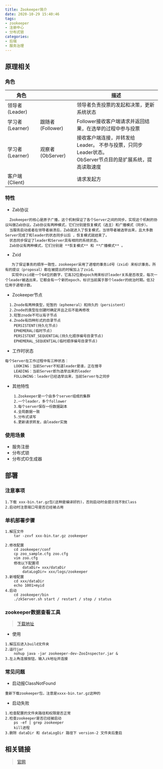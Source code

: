 ```yaml
---
title: Zookeeper简介
date: 2020-10-29 15:40:46
tags: 
- zookeeper
- 注册中心
- 分布式锁
categories: 
- 后端
- 服务治理
---
```


## 原理相关
### 角色
|角色| |描述|
|---|---|---|
|领导者(Leader) |  |领导者负责投票的发起和决策，更新系统状态|
|学习者(Learner)|跟随者(Follower)|Follower接收客户端请求并返回结果，在选举的过程中参与投票|
|学习者(Learner)|观察者(ObServer)|接收客户端连接，并转发给Leader。 不参与投票，只同步Leader状态。<br/>ObServer节点目的是扩展系统，提高读取速度|
|客户端(Client)| | 请求发起方|

### 特性
- Zab协议
```textmate
  Zookeeper的核心是原子广播，这个机制保证了各个Server之间的同步。实现这个机制的协议叫做Zab协议。Zab协议有两种模式，它们分别是恢复模式（选主）和广播模式（同步）。
  当服务启动或者在领导者崩溃后，Zab就进入了恢复模式，当领导者被选举出来，且大多数Server完成了和leader的状态同步以后 ，恢复模式就结束了。
  状态同步保证了leader和Server具有相同的系统状态。
  Zab协议有两种模式，它们分别是 **恢复模式** 和 **广播模式** 。
```

- Zxid
```textmate
   为了保证事务的顺序一致性，zookeeper采用了递增的事务id号（zxid）来标识事务。所有的提议（proposal）都在被提出的时候加上了zxid。
   实现中zxid是一个64位的数字，它高32位是epoch用来标识leader关系是否改变，每次一个leader被选出来，它都会有一个新的epoch，标识当前属于那个leader的统治时期。低32位用于递增计数。
```

- Zookeeper节点
```textmate
  1.Znode有两种类型，短暂的（ephemeral）和持久的（persistent）
  2.Znode的类型在创建时确定并且之后不能再修改
  3.短暂znode不可以有子节点
  4.Znode有四种形式的目录节点
    PERSISTENT(持久化节点)
    EPHEMERAL(临时节点)
    PERSISTENT_SEQUENTIAL(持久化顺序编号目录节点)
    EPHEMERAL_SEQUENTIAL(临时顺序编号目录节点)
```

- 工作时状态
```textmate
每个Server在工作过程中有三种状态：
    LOOKING：当前Server不知道leader是谁，正在搜寻
    LEADING：当前Server即为选举出来的leader
    FOLLOWING：leader已经选举出来，当前Server与之同步
```

- 其他特性
```textmate
    1.Zookeeper是一个由多个server组成的集群
    2.一个leader，多个follower
    3.每个server保存一份数据副本
    4.全局数据一致
    5.分布式读写
    6.更新请求转发，由leader实施
```

### 使用场景
- 服务注册
- 分布式锁
- 分布式ID生成器

## 部署
### 注意事项
```textmate
1.下载 xxx-bin.tar.gz包(这种是编译好的)，否则启动时会提示找不到Class
2.启动时注意端口号是否已经被占用
```

### 单机部署步骤
```textmate
1.解压文件
    tar -zxvf xxx-bin.tar.gz zookeeper

2.修改配置
    cd zookeeper/conf
    cp zoo_sample.cfg zoo.cfg
    vim zoo.cfg
    修改以下配置项
        dataDir= xxx/dataDir
        dataLogDir= xxx/logs/zookeeper
3.新增配置
    cd xxx/dataDir
    echo 1001>myid
4.启动
    cd zookeeper/bin
    ./zkServer.sh start / restart / stop / status
```

### zookeeper数据查看工具
> [下载地址](https://issues.apache.org/jira/secure/attachment/12436620/ZooInspector.zip)
- 使用

```textmate
1.解压后进入build文件夹
2.运行jar
    nohup java -jar zookeeper-dev-ZooInspector.jar &
3.左上角连接按钮，输入zk地址并连接
```

### 常见问题
- 启动报ClassNotFound

```textmate
重新下载zookeeper包，注意是xxxx-bin.tar.gz这种的
```

- 启动失败

```textmate
1.检查配置的文件夹路径和权限是否正常
2.检查zookeeper是否已经被启动
    ps -ef | grep zookeeper
    kill进程
3.删除 dataDir 和 dataLogDir 路径下 version-2 文件夹后重启
```

## 相关链接
> [官网](https://zookeeper.apache.org/releases.html)

